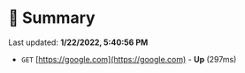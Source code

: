 # 📖 Summary
Last updated: **1/22/2022, 5:40:56 PM**

- `GET` [https://google.com](https://google.com) - **Up** (297ms)
